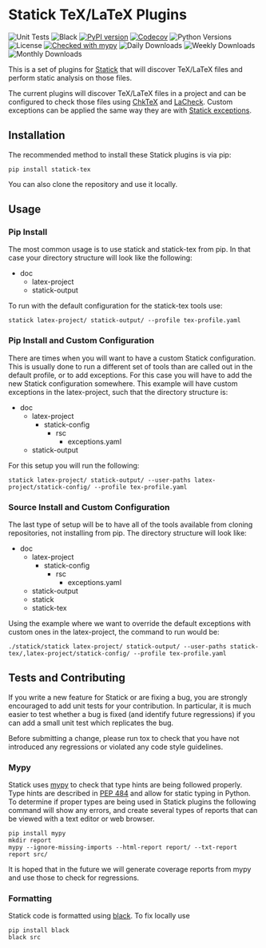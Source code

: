 # Statick TeX/LaTeX Plugins

![Unit Tests](https://github.com/tdenewiler/statick-tex/workflows/Unit%20Tests/badge.svg)
![Black](https://github.com/tdenewiler/statick-tex/workflows/Black%20Formatting/badge.svg)
[![PyPI version](https://badge.fury.io/py/statick-tex.svg)](https://badge.fury.io/py/statick-tex)
[![Codecov](https://codecov.io/gh/tdenewiler/statick-tex/branch/master/graphs/badge.svg)](https://codecov.io/gh/tdenewiler/statick-tex/)
![Python Versions](https://img.shields.io/pypi/pyversions/statick-tex.svg)
![License](https://img.shields.io/pypi/l/statick-tex.svg)
[![Checked with mypy](http://www.mypy-lang.org/static/mypy_badge.svg)](http://mypy-lang.org/)
![Daily Downloads](https://img.shields.io/pypi/dd/statick-tex.svg)
![Weekly Downloads](https://img.shields.io/pypi/dw/statick-tex.svg)
![Monthly Downloads](https://img.shields.io/pypi/dm/statick-tex.svg)

This is a set of plugins for [Statick](https://github.com/sscpac/statick) that will discover TeX/LaTeX files and perform
static analysis on those files.

The current plugins will discover TeX/LaTeX files in a project and can be configured to check those files using
[ChkTeX](https://ctan.org/pkg/chktex) and [LaCheck](https://ctan.org/pkg/lacheck).
Custom exceptions can be applied the same way they are with
[Statick exceptions](https://github.com/sscpac/statick/blob/master/GUIDE.md#exceptionsyaml).

## Installation

The recommended method to install these Statick plugins is via pip:

    pip install statick-tex

You can also clone the repository and use it locally.

## Usage

### Pip Install

The most common usage is to use statick and statick-tex from pip.
In that case your directory structure will look like the following:

  - doc
    - latex-project
    - statick-output

To run with the default configuration for the statick-tex tools use:

    statick latex-project/ statick-output/ --profile tex-profile.yaml

### Pip Install and Custom Configuration

There are times when you will want to have a custom Statick configuration.
This is usually done to run a different set of tools than are called out in the default profile, or to add exceptions.
For this case you will have to add the new Statick configuration somewhere.
This example will have custom exceptions in the latex-project, such that the directory structure is:

  - doc
    - latex-project
      - statick-config
        - rsc
          - exceptions.yaml
    - statick-output

For this setup you will run the following:

    statick latex-project/ statick-output/ --user-paths latex-project/statick-config/ --profile tex-profile.yaml

### Source Install and Custom Configuration

The last type of setup will be to have all of the tools available from cloning repositories, not installing from pip.
The directory structure will look like:

  - doc
    - latex-project
      - statick-config
        - rsc
          - exceptions.yaml
    - statick-output
    - statick
    - statick-tex

Using the example where we want to override the default exceptions with custom ones in the latex-project, the command to run would be:

    ./statick/statick latex-project/ statick-output/ --user-paths statick-tex/,latex-project/statick-config/ --profile tex-profile.yaml

## Tests and Contributing

If you write a new feature for Statick or are fixing a bug, you are strongly encouraged to add unit tests for your contribution.
In particular, it is much easier to test whether a bug is fixed (and identify future regressions) if you can add a small
unit test which replicates the bug.

Before submitting a change, please run tox to check that you have not introduced any regressions or violated any code style guidelines.

### Mypy

Statick uses [mypy](http://mypy-lang.org/) to check that type hints are being followed properly.
Type hints are described in [PEP 484](https://www.python.org/dev/peps/pep-0484/) and allow for static typing in Python.
To determine if proper types are being used in Statick plugins the following command will show any errors, and create several
types of reports that can be viewed with a text editor or web browser.

    pip install mypy
    mkdir report
    mypy --ignore-missing-imports --html-report report/ --txt-report report src/

It is hoped that in the future we will generate coverage reports from mypy and use those to check for regressions.

### Formatting

Statick code is formatted using [black](https://github.com/psf/black).
To fix locally use

    pip install black
    black src
